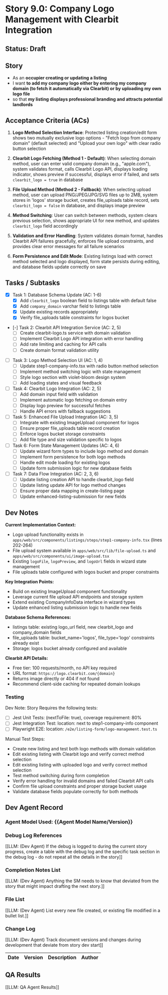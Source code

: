 # Story 9.0: Company Logo Management with Clearbit Integration

## Status: Draft

## Story

- As an **occupier creating or updating a listing**
- I want **to add my company logo either by entering my company domain (to fetch it automatically via Clearbit) or by uploading my own logo file**
- so that **my listing displays professional branding and attracts potential landlords**

## Acceptance Criteria (ACs)

1. **Logo Method Selection Interface**: Protected listing creation/edit form shows two mutually exclusive logo options - "Fetch logo from company domain" (default selected) and "Upload your own logo" with clear radio button selection

2. **Clearbit Logo Fetching (Method 1 - Default)**: When selecting domain method, user can enter valid company domain (e.g., "apple.com"), system validates format, calls Clearbit Logo API, displays loading indicator, shows preview if successful, displays error if failed, and sets `clearbit_logo = true` in database

3. **File Upload Method (Method 2 - Fallback)**: When selecting upload method, user can upload PNG/JPEG/JPG/SVG files up to 2MB, system stores in 'logos' storage bucket, creates file_uploads table record, sets `clearbit_logo = false` in database, and displays image preview

4. **Method Switching**: User can switch between methods, system clears previous selection, shows appropriate UI for new method, and updates `clearbit_logo` field accordingly

5. **Validation and Error Handling**: System validates domain format, handles Clearbit API failures gracefully, enforces file upload constraints, and provides clear error messages for all failure scenarios

6. **Form Persistence and Edit Mode**: Existing listings load with correct method selected and logo displayed, form state persists during editing, and database fields update correctly on save

## Tasks / Subtasks

- [x] Task 1: Database Schema Update (AC: 1-6)
  - [x] Add `clearbit_logo` boolean field to listings table with default false
  - [x] Add `company_domain` varchar field to listings table
  - [x] Update existing records appropriately
  - [x] Verify file_uploads table constraints for logos bucket

- [-] Task 2: Clearbit API Integration Service (AC: 2, 5)
  - [ ] Create clearbit-logo.ts service with domain validation
  - [ ] Implement Clearbit Logo API integration with error handling
  - [ ] Add rate limiting and caching for API calls
  - [ ] Create domain format validation utility

- [ ] Task 3: Logo Method Selection UI (AC: 1, 4)
  - [ ] Update step1-company-info.tsx with radio button method selection
  - [ ] Implement method switching logic with state management
  - [ ] Style logo section with violet-bloom design system
  - [ ] Add loading states and visual feedback

- [ ] Task 4: Clearbit Logo Integration (AC: 2, 5)
  - [ ] Add domain input field with validation
  - [ ] Implement automatic logo fetching on domain entry
  - [ ] Display logo preview for successful fetches
  - [ ] Handle API errors with fallback suggestions

- [ ] Task 5: Enhanced File Upload Integration (AC: 3, 5)
  - [ ] Integrate with existing ImageUpload component for logos
  - [ ] Ensure proper file_uploads table record creation
  - [ ] Enforce logos bucket storage constraints
  - [ ] Add file type and size validation specific to logos

- [ ] Task 6: Form State Management Updates (AC: 4, 6)
  - [ ] Update wizard form types to include logo method and domain
  - [ ] Implement form persistence for both logo methods
  - [ ] Handle edit mode loading for existing logos
  - [ ] Update form submission logic for new database fields

- [ ] Task 7: Data Flow Integration (AC: 2, 3, 6)
  - [ ] Update listing creation API to handle clearbit_logo field
  - [ ] Update listing update API for logo method changes
  - [ ] Ensure proper data mapping in create-listing page
  - [ ] Update enhanced-listing-submission for new fields

## Dev Notes

**Current Implementation Context:**
- Logo upload functionality exists in `apps/web/src/components/listings/steps/step1-company-info.tsx` (lines 202-264)
- File upload system available in `apps/web/src/lib/file-upload.ts` and `apps/web/src/components/ui/image-upload.tsx`
- Existing `logoFile`, `logoPreview`, and `logoUrl` fields in wizard state management
- File uploads table configured with logos bucket and proper constraints

**Key Integration Points:**
- Build on existing ImageUpload component functionality
- Leverage current file upload API endpoints and storage system
- Extend existing CompanyInfoData interface in wizard types
- Update enhanced listing submission logic to handle new fields

**Database Schema References:**
- listings table: existing logo_url field, new clearbit_logo and company_domain fields
- file_uploads table: bucket_name='logos', file_type='logo' constraints already exist
- Storage: logos bucket already configured and available

**Clearbit API Details:**
- Free tier: 100 requests/month, no API key required
- URL format: `https://logo.clearbit.com/{domain}`
- Returns image directly or 404 if not found
- Recommend client-side caching for repeated domain lookups

### Testing

Dev Note: Story Requires the following tests:

- [ ] Jest Unit Tests: (nextToFile: true), coverage requirement: 80%
- [ ] Jest Integration Test: location: next to step1-company-info component
- [ ] Playwright E2E: location: `/e2e/listing-form/logo-management.test.ts`

Manual Test Steps:
- Create new listing and test both logo methods with domain validation
- Edit existing listing with Clearbit logo and verify correct method selection
- Edit existing listing with uploaded logo and verify correct method selection  
- Test method switching during form completion
- Verify error handling for invalid domains and failed Clearbit API calls
- Confirm file upload constraints and proper storage bucket usage
- Validate database fields populate correctly for both methods

## Dev Agent Record

### Agent Model Used: {{Agent Model Name/Version}}

### Debug Log References

[[LLM: (Dev Agent) If the debug is logged to during the current story progress, create a table with the debug log and the specific task section in the debug log - do not repeat all the details in the story]]

### Completion Notes List

[[LLM: (Dev Agent) Anything the SM needs to know that deviated from the story that might impact drafting the next story.]]

### File List

[[LLM: (Dev Agent) List every new file created, or existing file modified in a bullet list.]]

### Change Log

[[LLM: (Dev Agent) Track document versions and changes during development that deviate from story dev start]]

| Date | Version | Description | Author |
| :--- | :------ | :---------- | :----- |

## QA Results

[[LLM: QA Agent Results]]